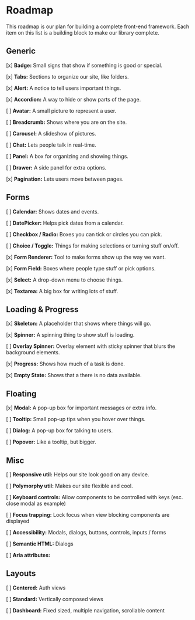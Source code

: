# Roadmap

This roadmap is our plan for building a complete front-end framework. Each item on this list is  a building block to make our library complete.

## Generic 

[x] **Badge:** Small signs that show if something is good or special.

[x] **Tabs:** Sections to organize our site, like folders.

[x] **Alert:** A notice to tell users important things.

[x] **Accordion:** A way to hide or show parts of the page.

[ ] **Avatar:** A small picture to represent a user.

[ ] **Breadcrumb:** Shows where you are on the site.

[ ] **Carousel:** A slideshow of pictures.

[ ] **Chat:** Lets people talk in real-time.

[ ] **Panel:** A box for organizing and showing things.

[ ] **Drawer:** A side panel for extra options.

[x] **Pagination:** Lets users move between pages.

## Forms

[ ] **Calendar:** Shows dates and events.

[ ] **DatePicker:** Helps pick dates from a calendar.

[ ] **Checkbox / Radio:** Boxes you can tick or circles you can pick.

[ ] **Choice / Toggle:** Things for making selections or turning stuff on/off.

[x] **Form Renderer:** Tool to make forms show up the way we want.

[x] **Form Field:** Boxes where people type stuff or pick options.

[x] **Select:** A drop-down menu to choose things.

[x] **Textarea:** A big box for writing lots of stuff.

## Loading & Progress

[x] **Skeleton:** A placeholder that shows where things will go.

[x] **Spinner:** A spinning thing to show stuff is loading.

[ ] **Overlay Spinner:** Overlay element with sticky spinner that blurs the background elements.

[x] **Progress:** Shows how much of a task is done.

[x] **Empty State:** Shows that a there is no data available.

## Floating 

[x] **Modal:** A pop-up box for important messages or extra info.

[ ] **Tooltip:** Small pop-up tips when you hover over things.

[ ] **Dialog:** A pop-up box for talking to users.

[ ] **Popover:** Like a tooltip, but bigger.

## Misc

[ ] **Responsive util:** Helps our site look good on any device.

[ ] **Polymorphy util:** Makes our site flexible and cool.

[ ] **Keyboard controls:** Allow components to be controlled with keys (esc. close modal as example)

[ ] **Focus trapping:** Lock focus when view blocking components are displayed

[ ] **Accessibility:** Modals, dialogs, buttons, controls, inputs / forms

[ ] **Semantic HTML:** Dialogs

[ ] **Aria attributes:**

## Layouts

[ ] **Centered:** Auth views

[ ] **Standard:** Vertically composed views

[ ] **Dashboard:** Fixed sized, multiple navigation, scrollable content


